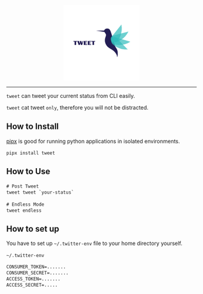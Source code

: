 <p align="center">
  <img width="200" src="static/logo.png">
</p>

---

`tweet` can tweet your current status from CLI easily.

`tweet` cat tweet `only`, therefore you will not be distracted.

## How to Install

[pipx](https://github.com/pypa/pipx) is good for running python applications in isolated environments.

```
pipx install tweet
```

## How to Use

```
# Post Tweet
tweet tweet `your-status`

# Endless Mode
tweet endless
```

## How to set up

You have to set up `~/.twitter-env` file to your home directory yourself.

`~/.twitter-env`

```env
CONSUMER_TOKEN=.......
CONSUMER_SECRET=.......
ACCESS_TOKEN=.......
ACCESS_SECRET=.....
```

